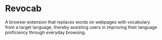 # Revocab
A browser extension that replaces words on webpages with vocabulary from a target language, thereby assisting users in improving their language proficiency through everyday browsing.
